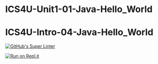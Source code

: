 # ICS4U-Unit1-01-Java-Hello_World
# ICS4U-Intro-04-Java-Hello_World
[![GitHub's Super Linter](https://github.com/jaeyoon-lee2/ICS4U-Unit1-01-Java-Hello_World/workflows/GitHub's%20Super%20Linter/badge.svg)](https://github.com/jaeyoon-lee2/ICS4U-Unit1-01-Java-Hello_World/actions)

[![Run on Repl.it](https://repl.it/badge/github/jaeyoon-lee2/ICS4U-Unit1-01-Java-Hello_World)](https://repl.it/github/jaeyoon-lee2/ICS4U-Unit1-01-Java-Hello_World)
